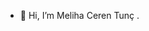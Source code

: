- 👋 Hi, I’m Meliha Ceren Tunç
.

<!---
mctunc/mctunc is a ✨ special ✨ repository because its `README.md` (this file) appears on your GitHub profile.
You can click the Preview link to take a look at your changes.
--->
